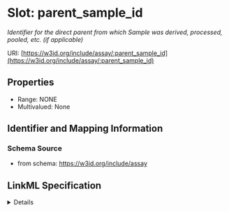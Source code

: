 # Slot: parent_sample_id
_Identifier for the direct parent from which Sample was derived, processed, pooled, etc. (if applicable)_


URI: [https://w3id.org/include/assay/:parent_sample_id](https://w3id.org/include/assay/:parent_sample_id)



<!-- no inheritance hierarchy -->




## Properties

* Range: NONE
* Multivalued: None







## Identifier and Mapping Information







### Schema Source


* from schema: https://w3id.org/include/assay




## LinkML Specification

<details>
```yaml
name: parent_sample_id
definition_uri: include:parent_sample_id
description: Identifier for the direct parent from which Sample was derived, processed,
  pooled, etc. (if applicable)
title: Parent Sample Id
from_schema: https://w3id.org/include/assay
rank: 1000
alias: parent_sample_id
domain_of:
- Biospecimen

```
</details>